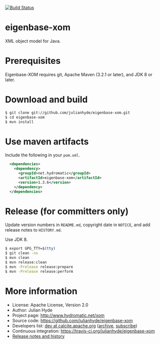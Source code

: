 [![Build Status](https://travis-ci.org/julianhyde/eigenbase-xom.png)](https://travis-ci.org/julianhyde/eigenbase-xom)

# eigenbase-xom

XML object model for Java.

# Prerequisites

Eigenbase-XOM requires git,
Apache Maven (3.2.1 or later),
and JDK 8 or later.

# Download and build

```bash
$ git clone git://github.com/julianhyde/eigenbase-xom.git
$ cd eigenbase-xom
$ mvn install
```

# Use maven artifacts

Include the following in your `pom.xml`.

```xml
  <dependencies>
    <dependency>
      <groupId>net.hydromatic</groupId>
      <artifactId>eigenbase-xom</artifactId>
      <version>1.3.6</version>
    </dependency>
  </dependencies>
```

# Release (for committers only)

Update version numbers in `README.md`, copyright date in `NOTICE`, and
add release notes to `HISTORY.md`.

Use JDK 8.

```bash
$ export GPG_TTY=$(tty)
$ git clean -nx
$ mvn clean
$ mvn release:clean
$ mvn -Prelease release:prepare
$ mvn -Prelease release:perform
```

# More information

* License: Apache License, Version 2.0
* Author: Julian Hyde
* Project page: http://www.hydromatic.net/xom
* Source code: https://github.com/julianhyde/eigenbase-xom
* Developers list:
  <a href="mailto:dev@calcite.apache.org">dev at calcite.apache.org</a>
  (<a href="https://mail-archives.apache.org/mod_mbox/calcite-dev/">archive</a>,
  <a href="mailto:dev-subscribe@calcite.apache.org">subscribe</a>)
* Continuous integration: https://travis-ci.org/julianhyde/eigenbase-xom
* <a href="HISTORY.md">Release notes and history</a>
